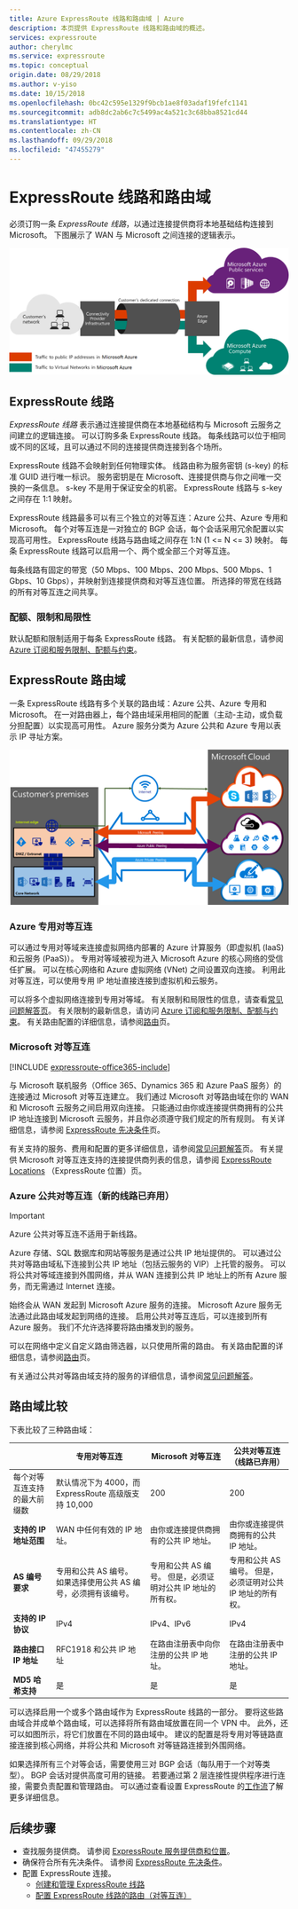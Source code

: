 ```yaml
---
title: Azure ExpressRoute 线路和路由域 | Azure
description: 本页提供 ExpressRoute 线路和路由域的概述。
services: expressroute
author: cherylmc
ms.service: expressroute
ms.topic: conceptual
origin.date: 08/29/2018
ms.author: v-yiso
ms.date: 10/15/2018
ms.openlocfilehash: 0bc42c595e1329f9bcb1ae8f03adaf19fefc1141
ms.sourcegitcommit: adb8dc2ab6c7c5499ac4a521c3c68bba8521cd44
ms.translationtype: HT
ms.contentlocale: zh-CN
ms.lasthandoff: 09/29/2018
ms.locfileid: "47455279"
---
```

# <a name="expressroute-circuits-and-routing-domains"></a>ExpressRoute 线路和路由域
 必须订购一条 *ExpressRoute 线路*，以通过连接提供商将本地基础结构连接到 Microsoft。 下图展示了 WAN 与 Microsoft 之间连接的逻辑表示。

![](./media/expressroute-circuit-peerings/expressroute-basic.png)

## <a name="expressroute-circuits"></a>ExpressRoute 线路
*ExpressRoute 线路* 表示通过连接提供商在本地基础结构与 Microsoft 云服务之间建立的逻辑连接。 可以订购多条 ExpressRoute 线路。 每条线路可以位于相同或不同的区域，且可以通过不同的连接提供商连接到各个场所。 

ExpressRoute 线路不会映射到任何物理实体。 线路由称为服务密钥 (s-key) 的标准 GUID 进行唯一标识。 服务密钥是在 Microsoft、连接提供商与你之间唯一交换的一条信息。 s-key 不是用于保证安全的机密。 ExpressRoute 线路与 s-key 之间存在 1:1 映射。

ExpressRoute 线路最多可以有三个独立的对等互连：Azure 公共、Azure 专用和 Microsoft。 每个对等互连是一对独立的 BGP 会话，每个会话采用冗余配置以实现高可用性。 ExpressRoute 线路与路由域之间存在 1:N (1 <= N <= 3) 映射。 每条 ExpressRoute 线路可以启用一个、两个或全部三个对等互连。

每条线路有固定的带宽（50 Mbps、100 Mbps、200 Mbps、500 Mbps、1 Gbps、10 Gbps），并映射到连接提供商和对等互连位置。 所选择的带宽在线路的所有对等互连之间共享。 

### <a name="quotas-limits-and-limitations"></a>配额、限制和局限性
默认配额和限制适用于每条 ExpressRoute 线路。 有关配额的最新信息，请参阅 [Azure 订阅和服务限制、配额与约束](../azure-subscription-service-limits.md)。

## <a name="expressroute-routing-domains"></a>ExpressRoute 路由域

一条 ExpressRoute 线路有多个关联的路由域：Azure 公共、Azure 专用和 Microsoft。 在一对路由器上，每个路由域采用相同的配置（主动-主动，或负载分担配置）以实现高可用性。 Azure 服务分类为 Azure 公共和 Azure 专用以表示 IP 寻址方案。

![](./media/expressroute-circuit-peerings/expressroute-peerings.png)

### <a name="azure-private-peering"></a>Azure 专用对等互连
可以通过专用对等域来连接虚拟网络内部署的 Azure 计算服务（即虚拟机 (IaaS) 和云服务 (PaaS)）。 专用对等域被视为进入 Microsoft Azure 的核心网络的受信任扩展。 可以在核心网络和 Azure 虚拟网络 (VNet) 之间设置双向连接。 利用此对等互连，可以使用专用 IP 地址直接连接到虚拟机和云服务。  

可以将多个虚拟网络连接到专用对等域。 有关限制和局限性的信息，请查看[常见问题解答页](expressroute-faqs.md)。 有关限制的最新信息，请访问 [Azure 订阅和服务限制、配额与约束](../azure-subscription-service-limits.md)。  有关路由配置的详细信息，请参阅[路由](expressroute-routing.md)页。

### <a name="microsoft-peering"></a>Microsoft 对等互连

[!INCLUDE [expressroute-office365-include](../../includes/expressroute-office365-include.md)]

与 Microsoft 联机服务（Office 365、Dynamics 365 和 Azure PaaS 服务）的连接通过 Microsoft 对等互连建立。 我们通过 Microsoft 对等路由域在你的 WAN 和 Microsoft 云服务之间启用双向连接。 只能通过由你或连接提供商拥有的公共 IP 地址连接到 Microsoft 云服务，并且你必须遵守我们规定的所有规则。 有关详细信息，请参阅 [ExpressRoute 先决条件](expressroute-prerequisites.md)页。

有关支持的服务、费用和配置的更多详细信息，请参阅[常见问题解答](expressroute-faqs.md)页。 有关提供 Microsoft 对等互连支持的连接提供商列表的信息，请参阅 [ExpressRoute Locations](expressroute-locations.md) （ExpressRoute 位置）页。

### <a name="azure-public-peering"></a>Azure 公共对等互连（新的线路已弃用）

> [!IMPORTANT]
> Azure 公共对等互连不适用于新线路。  
>   


Azure 存储、SQL 数据库和网站等服务是通过公共 IP 地址提供的。 可以通过公共对等路由域私下连接到公共 IP 地址（包括云服务的 VIP）上托管的服务。 可以将公共对等域连接到外围网络，并从 WAN 连接到公共 IP 地址上的所有 Azure 服务，而无需通过 Internet 连接。 

始终会从 WAN 发起到 Microsoft Azure 服务的连接。 Microsoft Azure 服务无法通过此路由域发起到网络的连接。 启用公共对等互连后，可以连接到所有 Azure 服务。 我们不允许选择要将路由播发到的服务。

可以在网络中定义自定义路由筛选器，以只使用所需的路由。 有关路由配置的详细信息，请参阅[路由](expressroute-routing.md)页。 

有关通过公共对等路由域支持的服务的详细信息，请参阅[常见问题解答](expressroute-faqs.md)。

## <a name="routing-domain-comparison"></a>路由域比较
下表比较了三种路由域：

|  | **专用对等互连** | **Microsoft 对等互连** |  公共对等互连（线路已弃用） |
| --- | --- | --- | --- |
| 每个对等互连支持的最大前缀数 |默认情况下为 4000，而 ExpressRoute 高级版支持 10,000 |200 |200 |
| **支持的 IP 地址范围** |WAN 中任何有效的 IP 地址。 |由你或连接提供商拥有的公共 IP 地址。 |由你或连接提供商拥有的公共 IP 地址。 |
| **AS 编号要求** |专用和公共 AS 编号。 如果选择使用公共 AS 编号，必须拥有该编号。 |专用和公共 AS 编号。 但是，必须证明对公共 IP 地址的所有权。 |专用和公共 AS 编号。 但是，必须证明对公共 IP 地址的所有权。 |
| **支持的 IP 协议**| IPv4 |  IPv4、IPv6 | IPv4 |
| **路由接口 IP 地址** |RFC1918 和公共 IP 地址 |在路由注册表中向你注册的公共 IP 地址。 |在路由注册表中注册的公共 IP 地址。 |
| **MD5 哈希支持** |是 |是 |是 |



可以选择启用一个或多个路由域作为 ExpressRoute 线路的一部分。 要将这些路由域合并成单个路由域，可以选择将所有路由域放置在同一个 VPN 中。 此外，还可以如图所示，将它们放置在不同的路由域中。 建议的配置是将专用对等链路直接连接到核心网络，并将公共和 Microsoft 对等链路连接到外围网络。

如果选择所有三个对等会话，需要使用三对 BGP 会话（每队用于一个对等类型）。 BGP 会话对提供高度可用的链接。 若要通过第 2 层连接性提供程序进行连接，需要负责配置和管理路由。 可以通过查看设置 ExpressRoute 的[工作流](expressroute-workflows.md)了解更多详细信息。

## <a name="next-steps"></a>后续步骤
* 查找服务提供商。 请参阅 [ExpressRoute 服务提供商和位置](expressroute-locations.md)。
* 确保符合所有先决条件。 请参阅 [ExpressRoute 先决条件](expressroute-prerequisites.md)。
* 配置 ExpressRoute 连接。
  * [创建和管理 ExpressRoute 线路](expressroute-howto-circuit-portal-resource-manager.md)
  * [配置 ExpressRoute 线路的路由（对等互连）](expressroute-howto-routing-portal-resource-manager.md)

